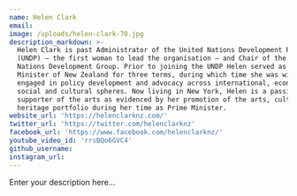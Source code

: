 ```yaml
---
name: Helen Clark
email:
image: /uploads/helen-clark-70.jpg
description_markdown: >-
  Helen Clark is past Administrator of the United Nations Development Programme
  (UNDP) – the first woman to lead the organisation – and Chair of the United
  Nations Development Group. Prior to joining the UNDP Helen served as Prime
  Minister of New Zealand for three terms, during which time she was widely
  engaged in policy development and advocacy across international, economic,
  social and cultural spheres. Now living in New York, Helen is a passionate
  supporter of the arts as evidenced by her promotion of the arts, culture and
  heritage portfolio during her time as Prime Minister.
website_url: 'https://helenclarknz.com/'
twitter_url: 'https://twitter.com/helenclarknz'
facebook_url: 'https://www.facebook.com/helenclarknz/'
youtube_video_id: 'rrsBQo6GVC4'
github_username:
instagram_url:
---
```


Enter your description here...
